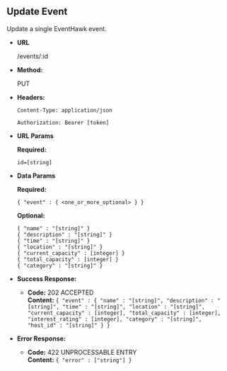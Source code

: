 **Update Event**
----
  Update a single EventHawk event.

* **URL**

  /events/:id

* **Method:**
  
  PUT

* **Headers:**

  `Content-Type: application/json`

  `Authorization: Bearer [token]`

*  **URL Params**

   **Required:**
 
   `id=[string]`
 
* **Data Params**

   **Required:**
 
   `{ "event" : { <one_or_more_optional> } }`
   
   **Optional:**
   
   `{ "name" : "[string]" }`<br/>
   `{ "description" : "[string]" }`<br/>
   `{ "time" : "[string]" }`<br/>
   `{ "location" : "[string]" }`<br/>
   `{ "current_capacity" : [integer] }`<br/>
   `{ "total_capacity" : [integer] }` <br/>
   `{ "category" : "[string]" }`<br/>

* **Success Response:**

  * **Code:** 202 ACCEPTED <br />
    **Content:** `{ "event" : { "name" : "[string]", "description" : "[string]", "time" : "[string]", "location" : "[string]", "current_capacity" : [integer], "total_capacity" : [integer], "interest_rating" : [integer], "category" : "[string]", "host_id" : "[string]" } }`
 
* **Error Response:**

  * **Code:** 422 UNPROCESSABLE ENTRY <br />
    **Content:** `{ "error" : ["string"] }`
